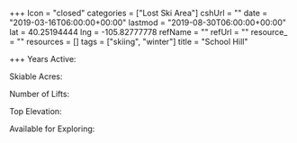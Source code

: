 +++
Icon = "closed"
categories = ["Lost Ski Area"]
cshUrl = ""
date = "2019-03-16T06:00:00+00:00"
lastmod = "2019-08-30T06:00:00+00:00"
lat = 40.25194444
lng = -105.82777778
refName = ""
refUrl = ""
resource_ = ""
resources = []
tags = ["skiing", "winter"]
title = "School Hill"

+++
Years Active:

Skiable Acres:

Number of Lifts:

Top Elevation:

Available for Exploring: